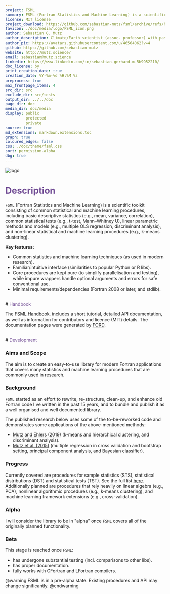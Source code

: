 ```yaml
---
project: FSML
summary: FSML (Fortran Statistics and Machine Learning) is a scientific toolkit for statistics and machine learning - from basic correlation and statistical hypothesis testing to random forests regression and clustering. It is written in modern Fortran (2008+) and offered as an [FPM](https://fpm.fortran-lang.org/) package for easy integration into your projects. The source code is hosted on [GitHub](https://github.com/sebastian-mutz/fsml) and released under the [MIT licence](./page/licence.html).
license: MIT license
project_download: https://github.com/sebastian-mutz/fsml/archive/refs/heads/master.zip
favicon: ./doc/media/logo/FSML_icon.png
author: Sebastian G. Mutz
author_description: Climate/Earth scientist (assoc. professor) with passion for statistics, modelling, AI, games, music, open culture & coding (Fortran & Python). 🇪🇺 🦊🌱
author_pic: https://avatars.githubusercontent.com/u/46564062?v=4
github: https://github.com/sebastian-mutz
website: http://mutz.science/
email: sebastian@mutz.science
linkedin: https://www.linkedin.com/in/sebastian-gerhard-m-5b9952210/
doc_license: by
print_creation_date: true
creation_date: %Y-%m-%d %H:%M %z
preprocess: true
max_frontpage_items: 4
src_dir: src
exclude_dir: src/tests
output_dir: ../../doc
page_dir: doc
media_dir: doc/media
display: public
         protected
         private
source: true
md_extensions: markdown.extensions.toc
graph: true
coloured_edges: false
css: ./doc/theme/fsml.css
sort: permission-alpha
dbg: true
---
```


![logo](media/logo/FSML_small.png)

# <span style="color:#734f96">Description</span>

`FSML` (Fortran Statistics and Machine Learning) is a scientific toolkit consisting of common statistical and machine learning procedures, including basic descriptive statistics (e.g., mean, variance, correlation), common statistical tests (e.g., t-test, Mann–Whitney U), linear parametric methods and models (e.g., multiple OLS regression, discriminant analysis), and non-linear statistical and machine learning procedures (e.g., k-means clustering).

**Key features:**

 - Common statistics and machine learning techniques (as used in modern research).
 - Familiar/intuitive interface (similarities to popular Python or R libs).
 - Core procedures are kept pure (to simplify parallelisation and testing), while impure wrappers handle optional arguments and errors for safe conventional use.
 - Minimal requirements/dependencies (Fortran 2008 or later, and stdlib).


<br>
# <span style="color:#734f96">Handbook</span>

The [FSML Handbook](./page/index.html). includes a short tutorial, detailed API documentation, as well as information for contributors and licence (MIT) details. The documentation pages were generated by [FORD](https://forddocs.readthedocs.io/en/stable/).


<br>
# <span style="color:#734f96">Development</span>

### Aims and Scope

The aim is to create an easy-to-use library for modern Fortran applications that covers many statistics and machine learning procedures that are commonly used in research.

### Background

`FSML` started as an effort to rewrite, re-structure, clean-up, and enhance old Fortran code I've written in the past 15 years, and to bundle and publish it as a well organised and well documented library.

The published research below uses some of the to-be-reworked code and demonstrates some applications of the above-mentioned methods:

- [Mutz and Ehlers (2019)](https://doi.org/10.5194/esurf-7-663-2019) (k-means and hierarchical clustering, and discriminant analysis).
- [Mutz et al. (2015)](https://doi.org/10.1007/s00382-015-2663-5) (multiple regression in cross validation and bootstrap setting, principal component analysis, and Bayesian classifier).

### Progress

Currently covered are procedures for sample statistics (STS), statistical distributions (DST) and statistical tests (TST). See the full list [here](./page/api/index.html#coverage). Additionally planned are procedures that rely heavily on linear algebra (e.g., PCA), nonlinear algorithmic procedures (e.g., k-means clustering), and machine learning framework extensions (e.g., cross-validation).

### Alpha

I will consider the library to be in "alpha" once `FSML` covers all of the originally planned functionality.

### Beta

This stage is reached once `FSML`:

- has undergone substantial testing (incl. comparisons to other libs).
- has proper documentation.
- fully works with GFortran and LFortran compilers.

@warning
FSML is in a pre-alpha state. Existing procedures and API may change significantly.
@endwarning


